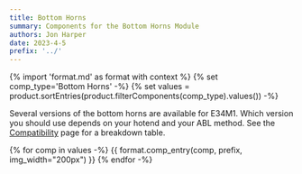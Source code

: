 ```yaml
---
title: Bottom Horns
summary: Components for the Bottom Horns Module
authors: Jon Harper
date: 2023-4-5
prefix: '../'
---
```


{% import 'format.md' as format with context %}
{% set comp_type='Bottom Horns' -%}
{% set values = product.sortEntries(product.filterComponents(comp_type).values()) -%}

Several versions of the bottom horns are available for E34M1. Which version you should use depends on your hotend and your ABL method. See the [Compatibility](../guide.md#bottom-horns) page for a breakdown table.

{% for comp in values -%}
{{ format.comp_entry(comp, prefix, img_width="200px") }}
{% endfor -%}
